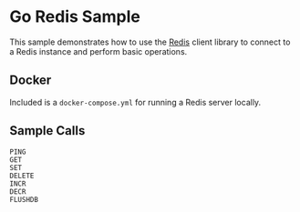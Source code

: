 # Go Redis Sample

This sample demonstrates how to use the [Redis](https://redis.io/) client library to connect to a Redis instance and perform basic operations.

## Docker

Included is a `docker-compose.yml` for running a Redis server locally.

## Sample Calls

```
PING
GET
SET
DELETE
INCR
DECR
FLUSHDB
```
